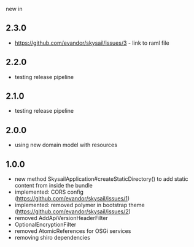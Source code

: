 new in

2.3.0
-----

  * https://github.com/evandor/skysail/issues/3 - link to raml file
  
2.2.0
-----

  * testing release pipeline

2.1.0
-----

  * testing release pipeline

2.0.0
------

  * using new domain model with resources
  
1.0.0
------

 * new method SkysailApplication#createStaticDirectory() to add static content from inside the bundle
 * implemented: CORS config (https://github.com/evandor/skysail/issues/1)
 * implemented: removed polymer in bootstrap theme (https://github.com/evandor/skysail/issues/2)
 * removed AddApiVersionHeaderFilter
 * OptionalEncryptionFilter
 * removed AtomicReferences for OSGi services
 * removing shiro dependencies